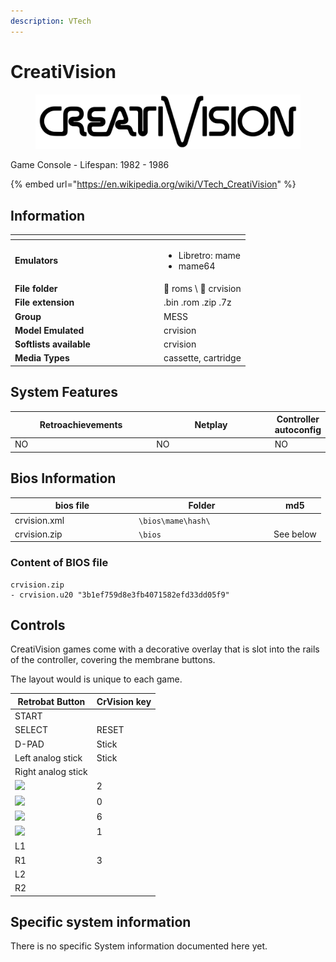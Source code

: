 ```yaml
---
description: VTech
---
```


# CreatiVision

<div align="left">

<figure><img src="https://raw.githubusercontent.com/fabricecaruso/es-theme-carbon/52ff37c9e265587d006945a2ba695b5a962b3a3d/art/logos/creativision.svg" alt=""><figcaption></figcaption></figure>

</div>

Game Console - Lifespan: 1982 - 1986

{% embed url="https://en.wikipedia.org/wiki/VTech_CreatiVision" %}

## Information

<table data-header-hidden><thead><tr><th width="224"></th><th></th></tr></thead><tbody><tr><td><strong>Emulators</strong></td><td><ul><li>Libretro: mame</li><li>mame64</li></ul></td></tr><tr><td><strong>File folder</strong></td><td><span data-gb-custom-inline data-tag="emoji" data-code="1f4c2">📂</span> roms \ <span data-gb-custom-inline data-tag="emoji" data-code="1f4c2">📂</span> crvision</td></tr><tr><td><strong>File extension</strong></td><td>.bin .rom .zip .7z</td></tr><tr><td><strong>Group</strong></td><td>MESS</td></tr><tr><td><strong>Model Emulated</strong></td><td>crvision</td></tr><tr><td><strong>Softlists available</strong></td><td>crvision</td></tr><tr><td><strong>Media Types</strong></td><td>cassette, cartridge</td></tr></tbody></table>

## System Features

<table><thead><tr><th width="256">Retroachievements</th><th width="243">Netplay</th><th>Controller autoconfig</th></tr></thead><tbody><tr><td>NO</td><td>NO</td><td>NO</td></tr></tbody></table>

## Bios Information

<table><thead><tr><th width="184">bios file</th><th width="202">Folder</th><th>md5</th></tr></thead><tbody><tr><td>crvision.xml</td><td><code>\bios\mame\hash\</code></td><td></td></tr><tr><td>crvision.zip</td><td><code>\bios</code></td><td>See below</td></tr></tbody></table>

### Content of BIOS file

```
crvision.zip
- crvision.u20 "3b1ef759d8e3fb4071582efd33dd05f9"
```

## Controls

CreatiVision games come with a decorative overlay that is slot into the rails of the controller, covering the membrane buttons.

The layout would is unique to each game.

| Retrobat Button                                         | CrVision key |
| ------------------------------------------------------- | ------------ |
| START                                                   |              |
| SELECT                                                  | RESET        |
| D-PAD                                                   | Stick        |
| Left analog stick                                       | Stick        |
| Right analog stick                                      |              |
| ![](<../../../../../en/.gitbook/assets/image (45).png>) | 2            |
| ![](<../../../../../en/.gitbook/assets/image (27).png>) | 0            |
| ![](<../../../../../en/.gitbook/assets/image (13).png>) | 6            |
| ![](<../../../../../en/.gitbook/assets/image (47).png>) | 1            |
| L1                                                      |              |
| R1                                                      | 3            |
| L2                                                      |              |
| R2                                                      |              |

## Specific system information

There is no specific System information documented here yet.
